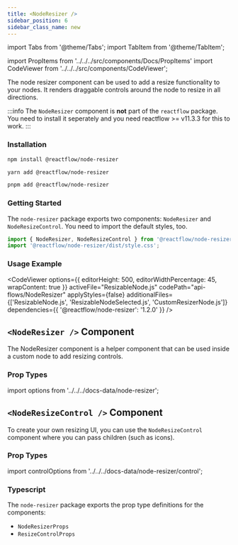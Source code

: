 ```yaml
---
title: <NodeResizer />
sidebar_position: 6
sidebar_class_name: new
---
```


import Tabs from '@theme/Tabs';
import TabItem from '@theme/TabItem';

import PropItems from '../../../src/components/Docs/PropItems'
import CodeViewer from '../../../src/components/CodeViewer';

The node resizer component can be used to add a resize functionality to your nodes. It renders draggable controls around the node to resize in all directions.

:::info
The `NodeResizer` component is **not** part of the `reactflow` package. You need to install it seperately and you need reactflow >= v11.3.3 for this to work.
:::

### Installation

<Tabs>
  <TabItem value="npm" label="npm" default>

```bash
npm install @reactflow/node-resizer
```

  </TabItem>
  <TabItem value="yarn" label="yarn">

```bash
yarn add @reactflow/node-resizer
```

  </TabItem>
    <TabItem value="pnpm" label="pnpm">

```bash
pnpm add @reactflow/node-resizer
```

  </TabItem>
</Tabs>

### Getting Started

The `node-resizer` package exports two components: `NodeResizer` and `NodeResizeControl`. You need to import the default styles, too.

```jsx
import { NodeResizer, NodeResizeControl } from '@reactflow/node-resizer';
import '@reactflow/node-resizer/dist/style.css';
```

### Usage Example

<CodeViewer options={{ editorHeight: 500, editorWidthPercentage: 45, wrapContent: true }} activeFile="ResizableNode.js" codePath="api-flows/NodeResizer" applyStyles={false} additionalFiles={['ResizableNode.js', 'ResizableNodeSelected.js', 'CustomResizerNode.js']} dependencies={{ '@reactflow/node-resizer': '1.2.0' }} />

## `<NodeResizer />` Component

The NodeResizer component is a helper component that can be used inside a custom node to add resizing controls.

### Prop Types

import options from '../../../docs-data/node-resizer';

<PropItems props={options} />

## `<NodeResizeControl />` Component

To create your own resizing UI, you can use the `NodeResizeControl` component where you can pass children (such as icons).

### Prop Types

import controlOptions from '../../../docs-data/node-resizer/control';

<PropItems props={controlOptions} />

### Typescript

The `node-resizer` package exports the prop type definitions for the components:

- `NodeResizerProps`
- `ResizeControlProps`
